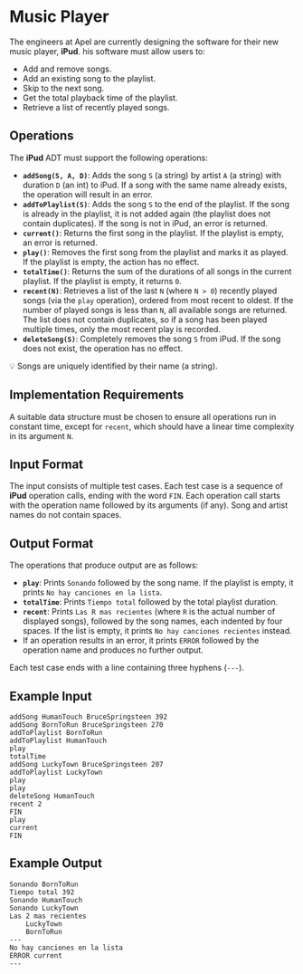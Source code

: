 # Music Player

The engineers at Apel are currently designing the software for their new music player, **iPud**. 
his software must allow users to:

- Add and remove songs.
- Add an existing song to the playlist.
- Skip to the next song.
- Get the total playback time of the playlist.
- Retrieve a list of recently played songs.

## Operations

The **iPud** ADT must support the following operations:

- **`addSong(S, A, D)`**: Adds the song `S` (a string) by artist `A` (a string) with duration `D` (an int) to iPud. If a song with the same name already exists, the operation will result in an error.
- **`addToPlaylist(S)`**: Adds the song `S` to the end of the playlist. If the song is already in the playlist, it is not added again (the playlist does not contain duplicates). If the song is not in iPud, an error is returned.
- **`current()`**: Returns the first song in the playlist. If the playlist is empty, an error is returned.
- **`play()`**: Removes the first song from the playlist and marks it as played. If the playlist is empty, the action has no effect.
- **`totalTime()`**: Returns the sum of the durations of all songs in the current playlist. If the playlist is empty, it returns `0`.
- **`recent(N)`**: Retrieves a list of the last `N` (where `N > 0`) recently played songs (via the `play` operation), ordered from most recent to oldest. If the number of played songs is less than `N`, all available songs are returned. The list does not contain duplicates, so if a song has been played multiple times, only the most recent play is recorded.
- **`deleteSong(S)`**: Completely removes the song `S` from iPud. If the song does not exist, the operation has no effect.

💡 Songs are uniquely identified by their name (a string).

## Implementation Requirements

A suitable data structure must be chosen to ensure all operations run in constant time, except for `recent`, which should have a linear time complexity in its argument `N`.

## Input Format

The input consists of multiple test cases. Each test case is a sequence of **iPud** operation calls, ending with the word `FIN`. Each operation call starts with the operation name followed by its arguments (if any). Song and artist names do not contain spaces.

## Output Format

The operations that produce output are as follows:

- **`play`**: Prints `Sonando` followed by the song name. If the playlist is empty, it prints `No hay canciones en la lista`.
- **`totalTime`**: Prints `Tiempo total` followed by the total playlist duration.
- **`recent`**: Prints `Las R mas recientes` (where `R` is the actual number of displayed songs), followed by the song names, each indented by four spaces. If the list is empty, it prints `No hay canciones recientes` instead.
- If an operation results in an error, it prints `ERROR` followed by the operation name and produces no further output.

Each test case ends with a line containing three hyphens (`---`).

## Example Input
```
addSong HumanTouch BruceSpringsteen 392
addSong BornToRun BruceSpringsteen 270
addToPlaylist BornToRun
addToPlaylist HumanTouch
play
totalTime
addSong LuckyTown BruceSpringsteen 207
addToPlaylist LuckyTown
play
play
deleteSong HumanTouch
recent 2
FIN
play
current
FIN
```

## Example Output
```
Sonando BornToRun
Tiempo total 392
Sonando HumanTouch
Sonando LuckyTown
Las 2 mas recientes
    LuckyTown
    BornToRun
---
No hay canciones en la lista
ERROR current
---
```

